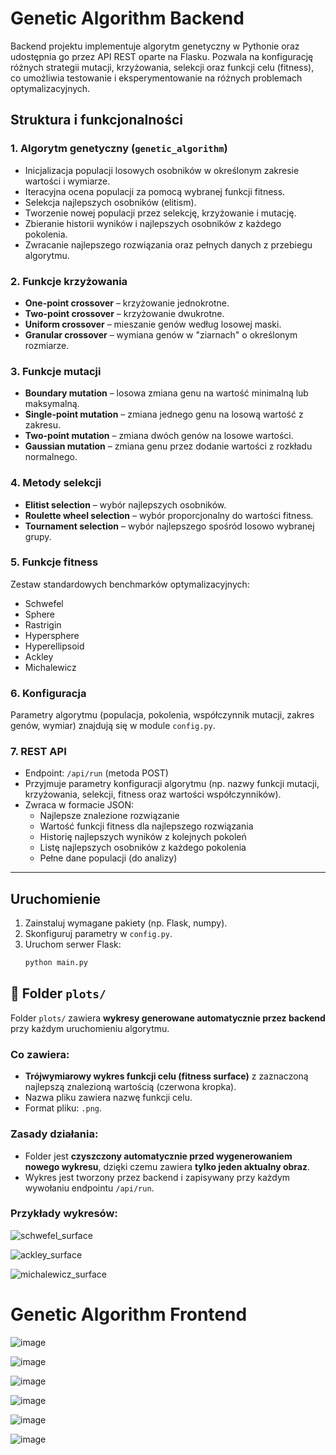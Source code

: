 # Genetic Algorithm Backend

Backend projektu implementuje algorytm genetyczny w Pythonie oraz udostępnia go przez API REST oparte na Flasku. Pozwala na konfigurację różnych strategii mutacji, krzyżowania, selekcji oraz funkcji celu (fitness), co umożliwia testowanie i eksperymentowanie na różnych problemach optymalizacyjnych.

## Struktura i funkcjonalności

### 1. Algorytm genetyczny (`genetic_algorithm`)
- Inicjalizacja populacji losowych osobników w określonym zakresie wartości i wymiarze.
- Iteracyjna ocena populacji za pomocą wybranej funkcji fitness.
- Selekcja najlepszych osobników (elitism).
- Tworzenie nowej populacji przez selekcję, krzyżowanie i mutację.
- Zbieranie historii wyników i najlepszych osobników z każdego pokolenia.
- Zwracanie najlepszego rozwiązania oraz pełnych danych z przebiegu algorytmu.

### 2. Funkcje krzyżowania
- **One-point crossover** – krzyżowanie jednokrotne.
- **Two-point crossover** – krzyżowanie dwukrotne.
- **Uniform crossover** – mieszanie genów według losowej maski.
- **Granular crossover** – wymiana genów w "ziarnach" o określonym rozmiarze.

### 3. Funkcje mutacji
- **Boundary mutation** – losowa zmiana genu na wartość minimalną lub maksymalną.
- **Single-point mutation** – zmiana jednego genu na losową wartość z zakresu.
- **Two-point mutation** – zmiana dwóch genów na losowe wartości.
- **Gaussian mutation** – zmiana genu przez dodanie wartości z rozkładu normalnego.

### 4. Metody selekcji
- **Elitist selection** – wybór najlepszych osobników.
- **Roulette wheel selection** – wybór proporcjonalny do wartości fitness.
- **Tournament selection** – wybór najlepszego spośród losowo wybranej grupy.

### 5. Funkcje fitness
Zestaw standardowych benchmarków optymalizacyjnych:
- Schwefel
- Sphere
- Rastrigin
- Hypersphere
- Hyperellipsoid
- Ackley
- Michalewicz

### 6. Konfiguracja
Parametry algorytmu (populacja, pokolenia, współczynnik mutacji, zakres genów, wymiar) znajdują się w module `config.py`.

### 7. REST API
- Endpoint: `/api/run` (metoda POST)
- Przyjmuje parametry konfiguracji algorytmu (np. nazwy funkcji mutacji, krzyżowania, selekcji, fitness oraz wartości współczynników).
- Zwraca w formacie JSON:
  - Najlepsze znalezione rozwiązanie
  - Wartość funkcji fitness dla najlepszego rozwiązania
  - Historię najlepszych wyników z kolejnych pokoleń
  - Listę najlepszych osobników z każdego pokolenia
  - Pełne dane populacji (do analizy)

---

## Uruchomienie

1. Zainstaluj wymagane pakiety (np. Flask, numpy).
2. Skonfiguruj parametry w `config.py`.
3. Uruchom serwer Flask:
   ```bash
   python main.py

## 📁 Folder `plots/`

Folder `plots/` zawiera **wykresy generowane automatycznie przez backend** przy każdym uruchomieniu algorytmu.

### Co zawiera:

- **Trójwymiarowy wykres funkcji celu (fitness surface)** z zaznaczoną najlepszą znalezioną wartością (czerwona kropka).
- Nazwa pliku zawiera nazwę funkcji celu.
- Format pliku: `.png`.

### Zasady działania:

- Folder jest **czyszczony automatycznie przed wygenerowaniem nowego wykresu**, dzięki czemu zawiera **tylko jeden aktualny obraz**.
- Wykres jest tworzony przez backend i zapisywany przy każdym wywołaniu endpointu `/api/run`.

### Przykłady wykresów:

![schwefel_surface](https://github.com/user-attachments/assets/7015997f-6268-4423-b3c0-3159614268d4)

![ackley_surface](https://github.com/user-attachments/assets/28636198-ef4b-4bea-8ea1-88d44ba3ab3d)

![michalewicz_surface](https://github.com/user-attachments/assets/2d13eeda-c289-42b3-beea-14db1a14580b)


# Genetic Algorithm Frontend

![image](https://github.com/user-attachments/assets/4c732075-9572-4a51-a88e-f7916db10dbd)

![image](https://github.com/user-attachments/assets/27295f94-9d5e-4438-bd9f-65065b935cd5)

![image](https://github.com/user-attachments/assets/9cb82bee-c1ce-4c19-9f50-7d8ff5e2cea3)

![image](https://github.com/user-attachments/assets/3ce0e400-1f28-4139-926b-733cbe09f710)

![image](https://github.com/user-attachments/assets/5dc0c962-cdd1-414a-92b4-1e43b809f9a5)

![image](https://github.com/user-attachments/assets/08087c38-5519-4b46-8c63-0407d75b75d9)

